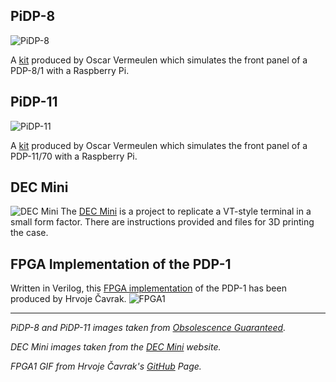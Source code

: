## PiDP-8
![PiDP-8](https://static.wixstatic.com/media/ce503a_8b9b316b11864c6f9e6eb43de837cd01.jpg/v1/fill/w_388,h_259,al_c,q_80,usm_0.66_1.00_0.01,enc_auto/ce503a_8b9b316b11864c6f9e6eb43de837cd01.jpg)

A [kit](https://obsolescence.wixsite.com/obsolescence/pidp-8) produced by Oscar Vermeulen which simulates the front panel of a PDP-8/1 with a Raspberry Pi.


## PiDP-11
![PiDP-11](https://static.wixstatic.com/media/ce503a_28b23ab5475e4616a14c93abf28d1328~mv2_d_1988_1225_s_2.jpg/v1/fill/w_368,h_227,al_c,q_80,usm_0.66_1.00_0.01,enc_auto/ce503a_28b23ab5475e4616a14c93abf28d1328~mv2_d_1988_1225_s_2.jpg)

A [kit](https://obsolescence.wixsite.com/obsolescence/pidp-11) produced by Oscar Vermeulen which simulates the front panel of a PDP-11/70 with a Raspberry Pi.

## DEC Mini
![DEC Mini](https://decmini.com/img/display.jpg)
The [DEC Mini](https://decmini.com/) is a project to replicate a VT-style terminal in a small form factor. There are instructions provided and files for 3D printing the case.

## FPGA Implementation of the PDP-1
Written in Verilog, this [FPGA implementation](https://github.com/hrvach/fpg1) of the PDP-1 has been produced by Hrvoje Čavrak.
![FPGA1](https://github.com/hrvach/fpg1/raw/master/images/fpg1.gif)

---

_PiDP-8 and PiDP-11 images taken from [Obsolescence Guaranteed](https://obsolescence.wixsite.com/obsolescence)._

_DEC Mini images taken from the [DEC Mini](https://decmini.com/) website._

_FPGA1 GIF from Hrvoje Čavrak's [GitHub](https://github.com/hrvach/fpg1) Page._